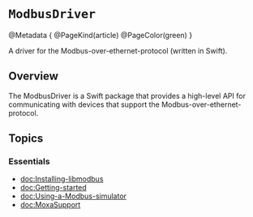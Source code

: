 # ``ModbusDriver``
@Metadata {
    @PageKind(article)
    @PageColor(green)
}

A driver for the Modbus-over-ethernet-protocol (written in Swift).

## Overview

The ModbusDriver is a Swift package that provides a high-level API for communicating with devices that support the Modbus-over-ethernet-protocol.


## Topics

### Essentials
- <doc:Installing-libmodbus>
- <doc:Getting-started>
- <doc:Using-a-Modbus-simulator>
- <doc:MoxaSupport>






 
